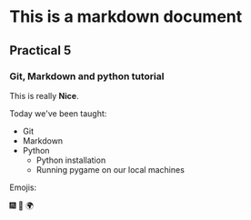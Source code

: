 # This is a markdown document

## Practical 5

### Git, Markdown and python tutorial

This is really **Nice**.

Today we've been taught:

- Git
- Markdown
- Python
    - Python installation
    - Running pygame on our local machines

Emojis:

:fireworks:
:santa:
:earth_africa:
